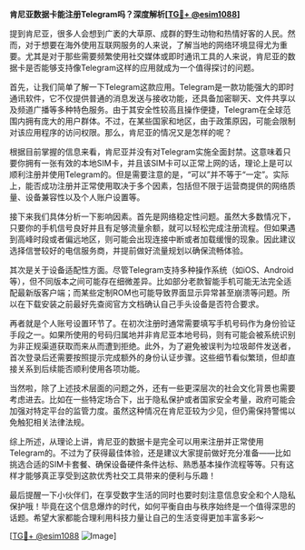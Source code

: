 **肯尼亚数据卡能注册Telegram吗？深度解析[[TG💪+ @esim1088](https://t.me/s/esim1088)]**

提到肯尼亚，很多人会想到广袤的大草原、成群的野生动物和热情好客的人民。然而，对于想要在海外使用互联网服务的人来说，了解当地的网络环境显得尤为重要。尤其是对于那些需要频繁使用社交媒体或即时通讯工具的人来说，肯尼亚的数据卡是否能够支持像Telegram这样的应用就成为一个值得探讨的问题。

首先，让我们简单了解一下Telegram这款应用。Telegram是一款功能强大的即时通讯软件，它不仅提供普通的消息发送与接收功能，还具备加密聊天、文件共享以及频道广播等多种特色服务。由于其安全性较高且操作便捷，Telegram在全球范围内拥有庞大的用户群体。不过，在某些国家和地区，由于政策原因，可能会限制对该应用程序的访问权限。那么，肯尼亚的情况又是怎样的呢？

根据目前掌握的信息来看，肯尼亚并没有对Telegram实施全面封禁。这意味着只要你拥有一张有效的本地SIM卡，并且该SIM卡可以正常上网的话，理论上是可以顺利注册并使用Telegram的。但是需要注意的是，“可以”并不等于“一定”。实际上，能否成功注册并正常使用取决于多个因素，包括但不限于运营商提供的网络质量、设备兼容性以及个人账户设置等。

接下来我们具体分析一下影响因素。首先是网络稳定性问题。虽然大多数情况下，只要你的手机信号良好并且有足够流量余额，就可以轻松完成注册流程。但如果遇到高峰时段或者偏远地区，则可能会出现连接中断或者加载缓慢的现象。因此建议选择信誉较好的电信服务商，并提前做好流量规划以确保流畅体验。

其次是关于设备适配性方面。尽管Telegram支持多种操作系统（如iOS、Android等），但不同版本之间可能存在细微差异。比如部分老款智能手机可能无法完全适配最新版客户端；而某些定制ROM也可能导致界面显示异常甚至崩溃等问题。所以在下载安装之前最好先查阅官方文档确认自己手头设备是否符合要求。

再者就是个人账号设置环节了。在初次注册时通常需要填写手机号码作为身份验证手段之一。如果所使用的号码归属地并非肯尼亚本地号码，则有可能会被系统识别为非正规渠道获取而来从而遭到拒绝。此外，为了避免被误判为垃圾邮件发送者，首次登录后还需要按照提示完成额外的身份认证步骤。这些细节看似繁琐，但却直接关系到后续能否顺利使用各项功能。

当然啦，除了上述技术层面的问题之外，还有一些更深层次的社会文化背景也需要考虑进去。比如在一些特定场合下，出于隐私保护或者国家安全考量，政府可能会加强对特定平台的监管力度。虽然这种情况在肯尼亚较为少见，但仍需保持警惕以免触犯相关法律法规。

综上所述，从理论上讲，肯尼亚的数据卡是完全可以用来注册并正常使用Telegram的。不过为了获得最佳体验，还是建议大家提前做好充分准备——比如挑选合适的SIM卡套餐、确保设备硬件条件达标、熟悉基本操作流程等等。只有这样才能够真正享受到这款优秀社交工具带来的便利与乐趣！

最后提醒一下小伙伴们，在享受数字生活的同时也要时刻注意信息安全和个人隐私保护哦！毕竟在这个信息爆炸的时代，如何平衡自由与秩序始终是一个值得深思的话题。希望大家都能合理利用科技力量让自己的生活变得更加丰富多彩～

[[TG💪+ @esim1088](https://t.me/s/esim1088) ![Image](https://i.postimg.cc/4NQfJmqS/Snipaste-2025-05-13-00-14-12.png)]